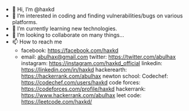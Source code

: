 - 👋 Hi, I’m @haxkd
- 👀 I’m interested in coding and finding vulnerabilities/bugs on various platforms.
- 🌱 I’m currently learning new technologies.
- 💞️ I’m looking to collaborate on many things...
- 📫 How to reach me 
  - facebook: https://facebook.com/haxkd
  - email: abulhax@gmail.com
twitter: https://twitter.com/abulhax
instagram: https://instagram.com/haxkd_official
linkedin: https://linkedin.com/in/haxkd
hackerearth: https://hackerrank.com/abulhax
newton school: 
Codechef: https://codechef.com/users/haxkd
code forces: https://codeforces.com/profile/haxkd
hackerrank: https://www.hackerrank.com/abulhax
leet code: https://leetcode.com/haxkd/

<!---
haxkd/haxkd is a ✨ special ✨ repository because its `README.md` (this file) appears on your GitHub profile.
You can click the Preview link to take a look at your changes.
--->
